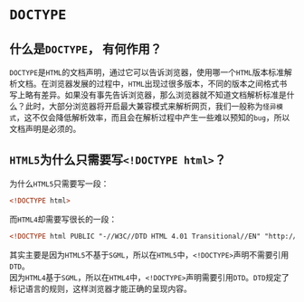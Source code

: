 # `DOCTYPE`

## 什么是`DOCTYPE`， 有何作用？

`DOCTYPE`是`HTML`的文档声明，通过它可以告诉浏览器，使用哪一个`HTML`版本标准解析文档。在浏览器发展的过程中，`HTML`出现过很多版本，不同的版本之间格式书写上略有差异。如果没有事先告诉浏览器，那么浏览器就不知道文档解析标准是什么？此时，大部分浏览器将开启最大兼容模式来解析网页，我们一般称为`怪异模式`，这不仅会降低解析效率，而且会在解析过程中产生一些难以预知的`bug`，所以文档声明是必须的。

## `HTML5`为什么只需要写`<!DOCTYPE html>`？

为什么`HTML5`只需要写一段：

```html
<!DOCTYPE html>
```

而`HTML4`却需要写很长的一段：

```html
<!DOCTYPE html PUBLIC "-//W3C//DTD HTML 4.01 Transitional//EN" "http://www.w3.org/TR/html4/loose.dtd">
```

其实主要是因为`HTML5`不基于`SGML`，所以在`HTML5`中，`<!DOCTYPE>`声明不需要引用`DTD`。\
因为`HTML4`基于`SGML`，所以在`HTML4`中，`<!DOCTYPE>`声明需要引用`DTD`。`DTD`规定了标记语言的规则，这样浏览器才能正确的呈现内容。
